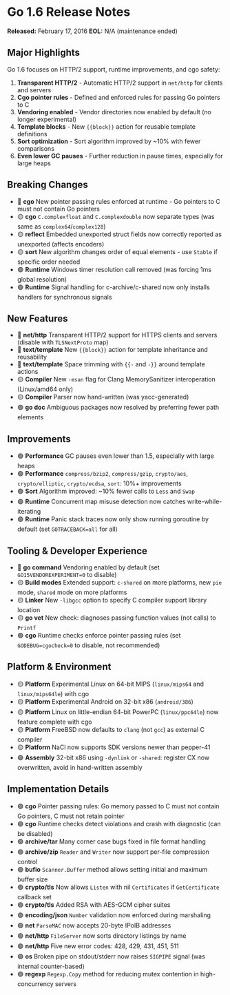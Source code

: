 # Go 1.6 Release Notes

**Released:** February 17, 2016
**EOL:** N/A (maintenance ended)

## Major Highlights

Go 1.6 focuses on HTTP/2 support, runtime improvements, and cgo safety:

1. **Transparent HTTP/2** - Automatic HTTP/2 support in `net/http` for clients and servers
2. **Cgo pointer rules** - Defined and enforced rules for passing Go pointers to C
3. **Vendoring enabled** - Vendor directories now enabled by default (no longer experimental)
4. **Template blocks** - New `{{block}}` action for reusable template definitions
5. **Sort optimization** - Sort algorithm improved by ~10% with fewer comparisons
6. **Even lower GC pauses** - Further reduction in pause times, especially for large heaps

## Breaking Changes

- 🔴 **cgo** New pointer passing rules enforced at runtime - Go pointers to C must not contain Go pointers
- 🟡 **cgo** `C.complexfloat` and `C.complexdouble` now separate types (was same as `complex64`/`complex128`)
- 🟡 **reflect** Embedded unexported struct fields now correctly reported as unexported (affects encoders)
- 🟡 **sort** New algorithm changes order of equal elements - use `Stable` if specific order needed
- 🟢 **Runtime** Windows timer resolution call removed (was forcing 1ms global resolution)
- 🟢 **Runtime** Signal handling for c-archive/c-shared now only installs handlers for synchronous signals

## New Features

- 🔴 **net/http** Transparent HTTP/2 support for HTTPS clients and servers (disable with `TLSNextProto` map)
- 🔴 **text/template** New `{{block}}` action for template inheritance and reusability
- 🔴 **text/template** Space trimming with `{{-` and `-}}` around template actions
- 🟡 **Compiler** New `-msan` flag for Clang MemorySanitizer interoperation (Linux/amd64 only)
- 🟡 **Compiler** Parser now hand-written (was yacc-generated)
- 🟢 **go doc** Ambiguous packages now resolved by preferring fewer path elements

## Improvements

- 🟢 **Performance** GC pauses even lower than 1.5, especially with large heaps
- 🟢 **Performance** `compress/bzip2`, `compress/gzip`, `crypto/aes`, `crypto/elliptic`, `crypto/ecdsa`, `sort`: 10%+ improvements
- 🟢 **Sort** Algorithm improved: ~10% fewer calls to `Less` and `Swap`
- 🟢 **Runtime** Concurrent map misuse detection now catches write-while-iterating
- 🟢 **Runtime** Panic stack traces now only show running goroutine by default (set `GOTRACEBACK=all` for all)

## Tooling & Developer Experience

- 🔴 **go command** Vendoring enabled by default (set `GO15VENDOREXPERIMENT=0` to disable)
- 🟡 **Build modes** Extended support: `c-shared` on more platforms, new `pie` mode, `shared` mode on more platforms
- 🟡 **Linker** New `-libgcc` option to specify C compiler support library location
- 🟡 **go vet** New check: diagnoses passing function values (not calls) to `Printf`
- 🟢 **cgo** Runtime checks enforce pointer passing rules (set `GODEBUG=cgocheck=0` to disable, not recommended)

## Platform & Environment

- 🟡 **Platform** Experimental Linux on 64-bit MIPS (`linux/mips64` and `linux/mips64le`) with cgo
- 🟡 **Platform** Experimental Android on 32-bit x86 (`android/386`)
- 🟡 **Platform** Linux on little-endian 64-bit PowerPC (`linux/ppc64le`) now feature complete with cgo
- 🟡 **Platform** FreeBSD now defaults to `clang` (not `gcc`) as external C compiler
- 🟡 **Platform** NaCl now supports SDK versions newer than pepper-41
- 🟢 **Assembly** 32-bit x86 using `-dynlink` or `-shared`: register CX now overwritten, avoid in hand-written assembly

## Implementation Details

- 🟢 **cgo** Pointer passing rules: Go memory passed to C must not contain Go pointers, C must not retain pointer
- 🟢 **cgo** Runtime checks detect violations and crash with diagnostic (can be disabled)
- 🟢 **archive/tar** Many corner case bugs fixed in file format handling
- 🟢 **archive/zip** `Reader` and `Writer` now support per-file compression control
- 🟢 **bufio** `Scanner.Buffer` method allows setting initial and maximum buffer size
- 🟢 **crypto/tls** Now allows `Listen` with nil `Certificates` if `GetCertificate` callback set
- 🟢 **crypto/tls** Added RSA with AES-GCM cipher suites
- 🟢 **encoding/json** `Number` validation now enforced during marshaling
- 🟢 **net** `ParseMAC` now accepts 20-byte IPoIB addresses
- 🟢 **net/http** `FileServer` now sorts directory listings by name
- 🟢 **net/http** Five new error codes: 428, 429, 431, 451, 511
- 🟢 **os** Broken pipe on stdout/stderr now raises `SIGPIPE` signal (was internal counter-based)
- 🟢 **regexp** `Regexp.Copy` method for reducing mutex contention in high-concurrency servers
